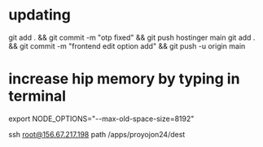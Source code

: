 # updating

git add . && git commit -m "otp fixed" && git push hostinger main
git add . && git commit -m "frontend edit option add" && git push -u origin main

# increase hip memory by typing in terminal
export NODE_OPTIONS="--max-old-space-size=8192"


ssh root@156.67.217.198
path /apps/proyojon24/dest